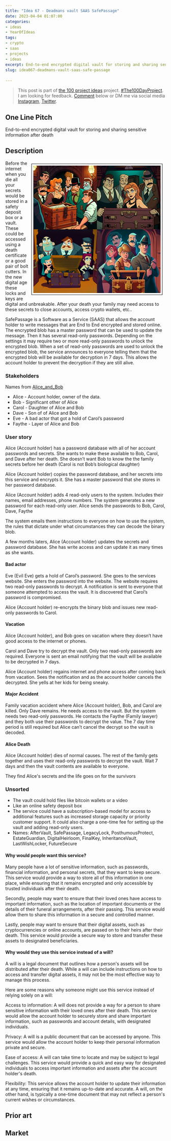 ```yaml
---
title: "Idea 67 - Deadmans vault SAAS SafePassage"
date: 2023-04-04 01:07:00
categories:
- ideas
- YearOfIdeas
tags:
- crypto
- saas
- projects
- ideas
excerpt: End-to-end encrypted digital vault for storing and sharing sensitive information after death
slug: idea067-deadmans-vault-saas-safe-passage

---
```


> This post is part of [the 100 project ideas](https://blog.abluestar.com/projects/2023-100-ideas/) project. [#The100DayProject](https://www.the100dayproject.org/). I am looking for feedback. <a href='#utterances-comments'>Comment</a> below or DM me via social media <a href="https://instagram.com/funvill" rel="nofollow noopener noreferrer"><i class="fab fa-fw fa-instagram" aria-hidden="true"></i><span class="label">Instagram</span></a>, <a href="https://twitter.com/funvill" rel="nofollow noopener noreferrer"><i class="fab fa-fw fa-twitter" aria-hidden="true"></i><span class="label">Twitter</span></a>.

## One Line Pitch

End-to-end encrypted digital vault for storing and sharing sensitive information after death

## Description

<img src='\public\uploads\2023\safe-passage.png' alt='Clue murder mystery, cartoon, around a chest lots of locks, weapons, sinister' style="float: right; margin: 10px; max-width: 400px; border: 1px solid black; padding: 5px" >Before the internet when you die all your secrets would be stored in a safety deposit box or a vault. These could be accessed using a death certificate or a good pair of bolt cutters. In the new digital age these locks and keys are digital and unbreakable. After your death your family may need access to these secrets to close accounts, access crypto wallets, etc.. 

SafePassage is a Software as a Service (SAAS) that allows the account holder to write messages that are End to End encrypted and stored online. The encrypted blob has a master password that can be used to update the message. Then it has several read-only passwords. Depending on the settings it may require two or more read-only passwords to unlock the encrypted blob. When a set of read-only passwords are used to unlock the encrypted blob, the service announces to everyone telling them that the encrypted blob will be available for decryption in 7 days. This allows the account holder to prevent the decryption if they are still alive.

### Stakeholders

Names from [Alice_and_Bob](https://en.wikipedia.org/wiki/Alice_and_Bob)

- Alice - Account holder, owner of the data.
- Bob - Significant other of Alice
- Carol - Daughter of Alice and Bob
- Dave - Son of of Alice and Bob
- Eve - A bad actor that got a hold of Carol’s password
- Faythe - Layer of Alice and Bob

### User story

Alice (Account holder) has a password database with all of her account passwords and secrets. She wants to make these available to Bob, Carol, and Dave after her death. She doesn’t want Bob to know the the family secrets before her death (Carol is not Bob’s biological daughter)

Alice (Account holder) copies the password database, and her secrets into this service and encrypts it. She has a master password that she stores in her password database.

Alice (Account holder) adds 4 read-only users to the system. Includes their names, email addresses, phone numbers. The system generates a new password for each read-only user. Alice sends the passwords to Bob, Carol, Dave, Faythe

The system emails them instructions to everyone on how to use the system, the rules that dictate under what circumstances they can decode the binary blob.

A few months laters, Alice (Account holder) updates the secrets and password database. She has write access and can update it as many times as she wants.

#### Bad actor

Eve (Evil Eve) gets a hold of Carol’s password. She goes to the services website. She enters the password into the website. The website requires two read-only passwords to decrypt. A notification is sent to everyone that someone attempted to access the vault. It is discovered that Carol’s password is compromised.

Alice (Account holder) re-encrypts the binary blob and issues new read-only passwords to Carol.

#### Vacation

Alice (Account holder), and Bob goes on vacation where they doesn’t have good access to the internet or phones.

Carol and Dave try to decrypt the vault. Only two read-only passwords are required. Everyone is sent an email notifying that the vault will be available to be decrypted in 7 days.

Alice (Account holder) regains internet and phone access after coming back from vacation. Sees the notification and as the account holder cancels the decrypted. She yells at her kids for being sneaky.

#### Major Accident

Family vacation accident where Alice (Account holder), Bob, and Carol are killed. Only Dave remains. He needs access to the vault. But the system needs two read-only passwords. He contacts the Faythe (Family lawyer) and they both use their passwords to decrypt the value. The 7 day time period is still required but Alice can’t cancel the decrypt so the vault is decoded.

#### Alice Death

Alice (Account holder) dies of normal causes. The rest of the family gets together and uses their read-only passwords to decrypt the vault. Wait 7 days and then the vault contents are available to everyone.

They find Alice's secrets and the life goes on for the survivors

### Unsorted

- The vault could hold files like bitcoin wallets or a video
- Like an online safety deposit box
- The service could have a subscription-based model for access to additional features such as increased storage capacity or priority customer support. It could also charge a one-time fee for setting up the vault and adding read-only users.
- Names: AfterVault, SafePassage, LegacyLock, PosthumousProtect, EstateGuardian, DigitalHeirloom, FinalKey, InheritanceVault, LastWishLocker, FutureSecure

#### Why would people want this service?

Many people have a lot of sensitive information, such as passwords, financial information, and personal secrets, that they want to keep secure. This service would provide a way to store all of this information in one place, while ensuring that it remains encrypted and only accessible by trusted individuals after their death.

Secondly, people may want to ensure that their loved ones have access to important information, such as the location of important documents or the details of their funeral arrangements, after their passing. This service would allow them to share this information in a secure and controlled manner.

Lastly, people may want to ensure that their digital assets, such as cryptocurrencies or online accounts, are passed on to their heirs after their death. This service would provide a secure way to store and transfer these assets to designated beneficiaries.

#### Why would they use this service instead of a will?

A will is a legal document that outlines how a person's assets will be distributed after their death. While a will can include instructions on how to access and transfer digital assets, it may not be the most effective way to manage this process.

Here are some reasons why someone might use this service instead of relying solely on a will:

Access to information: A will does not provide a way for a person to share sensitive information with their loved ones after their death. This service would allow the account holder to securely store and share important information, such as passwords and account details, with designated individuals.

Privacy: A will is a public document that can be accessed by anyone. This service would allow the account holder to keep their personal information private and secure.

Ease of access: A will can take time to locate and may be subject to legal challenges. This service would provide a quick and easy way for designated individuals to access important information and assets after the account holder's death.

Flexibility: This service allows the account holder to update their information at any time, ensuring that it remains up-to-date and accurate. A will, on the other hand, is typically a one-time document that may not reflect a person's current wishes or circumstances.

## Prior art

## Market
